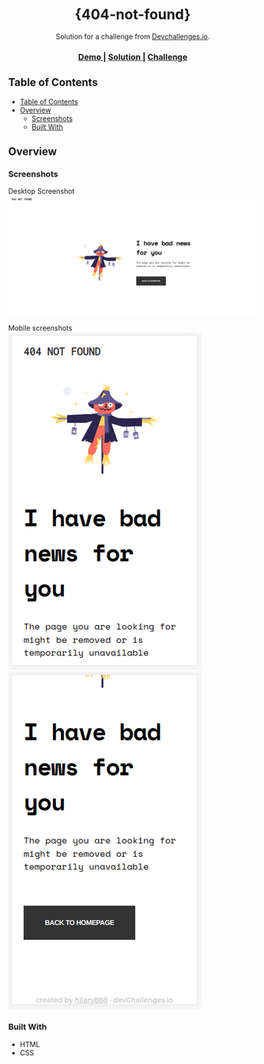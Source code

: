 <h1 align="center">{404-not-found}</h1>

<div align="center">
   Solution for a challenge from  <a href="http://devchallenges.io" target="_blank">Devchallenges.io</a>.
</div>

<div align="center">
  <h3>
    <a href="https://hilary888.github.io/404-not-found/">
      Demo
    </a>
    <span> | </span>
    <a href="https://github.com/hilary888/404-not-found">
      Solution
    </a>
    <span> | </span>
    <a href="https://devchallenges.io/challenges/wBunSb7FPrIepJZAg0sY">
      Challenge
    </a>
  </h3>
</div>



## Table of Contents

- [Table of Contents](#table-of-contents)
- [Overview](#overview)
  - [Screenshots](#screenshots)
  - [Built With](#built-with)




## Overview
### Screenshots
Desktop Screenshot
![desktop screenshot](./screenshots/desktop.png)

Mobile screenshots
![mobile screenshot](./screenshots/mobile-1.png)
![mobile screenshot](./screenshots/mobile-2.png)

### Built With

- HTML
- CSS
